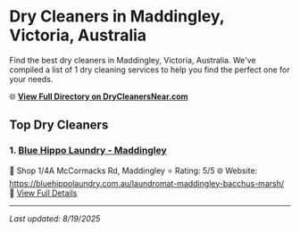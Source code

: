 # Dry Cleaners in Maddingley, Victoria, Australia

Find the best dry cleaners in Maddingley, Victoria, Australia. We've compiled a list of 1 dry cleaning services to help you find the perfect one for your needs.

🌐 **[View Full Directory on DryCleanersNear.com](https://drycleanersnear.com/city/Australia/Victoria/Maddingley)**

## Top Dry Cleaners

### 1. [Blue Hippo Laundry - Maddingley](https://drycleanersnear.com/dryCleaner/689e94a8e14d6a6816717624/blue-hippo-laundry-maddingley)
📍 Shop 1/4A McCormacks Rd, Maddingley
⭐ Rating: 5/5
🌐 Website: https://bluehippolaundry.com.au/laundromat-maddingley-bacchus-marsh/
🔗 [View Full Details](https://drycleanersnear.com/dryCleaner/689e94a8e14d6a6816717624/blue-hippo-laundry-maddingley)


---

*Last updated: 8/19/2025*

